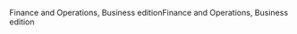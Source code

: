 <span data-ttu-id="3244c-101">Finance and Operations, Business edition</span><span class="sxs-lookup"><span data-stu-id="3244c-101">Finance and Operations, Business edition</span></span>
